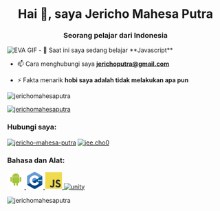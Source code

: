 <h1 align="center">Hai 👋, saya Jericho Mahesa Putra</h1>
<h3 align="center">Seorang pelajar dari Indonesia</h3>
<img width="1020" heigth="200" src="https://media.giphy.com/media/v1.Y2lkPWVjZjA1ZTQ3dW50MWZlMGlwM2VsMDRqbWYwYTY1ZGdndnZqa21mN2U0ZDNhN3RzZCZlcD12MV9naWZzX3JlbGF0ZWQmY3Q9Zw/pIYzr864MJ9WU/giphy.gif" alt="EVA GIF">
- 🌱 Saat ini saya sedang belajar **Javascript**

- 📫 Cara menghubungi saya **jerichoputra@gmail.com**

- ⚡ Fakta menarik **hobi saya adalah tidak melakukan apa pun**


<p align="left"> <img src="https://komarev.com/ghpvc/?username=jerichomahesaputra&label=Profile%20views&color=0e75b6&style=flat" alt="jerichomahesaputra" /> </p>

<p align="left"> <a href="https://github.com/ryo-ma/github-profile-trophy"><img src="https://github-profile-trophy.vercel.app/?username=jerichomahesaputra" alt="jerichomahesaputra" /></a> </p>

<h3 align="left">Hubungi saya:</h3>
<p align="left">
<a href="https://linkedin.com/in/jericho-mahesa-putra" target="blank"><img align="center" src="https://raw.githubusercontent.com/rahuldkjain/github-profile-readme-generator/master/src/images/icons/Social/linked-in-alt.svg" alt="jericho-mahesa-putra" height="30" width="40" /></a>
<a href="https://instagram.com/jee.cho0" target="blank"><img align="center" src="https://raw.githubusercontent.com/rahuldkjain/github-profile-readme-generator/master/src/images/icons/Social/instagram.svg" alt="jee.cho0" height="30" width="40" /></a>
</p>

<h3 align="left">Bahasa dan Alat:</h3>
<p align="left"> <a href="https://developer.android.com" target="_blank" rel="noreferrer"> <img src="https://raw.githubusercontent.com/devicons/devicon/master/icons/android/android-original-wordmark.svg" alt="android" width="40" height="40"/> </a> <a href="https://www.w3schools.com/cpp/" target="_blank" rel="noreferrer"> <img src="https://raw.githubusercontent.com/devicons/devicon/master/icons/cplusplus/cplusplus-original.svg" alt="cplusplus" width="40" height="40"/> </a> <a href="https://developer.mozilla.org/en-US/docs/Web/JavaScript" target="_blank" rel="noreferrer"> <img src="https://raw.githubusercontent.com/devicons/devicon/master/icons/javascript/javascript-original.svg" alt="javascript" width="40" height="40"/> </a> <a href="https://unity.com/" target="_blank" rel="noreferrer"> <img src="https://www.vectorlogo.zone/logos/unity3d/unity3d-icon.svg" alt="unity" width="40" height="40"/> </a> </p>

<p> <img align="center" src="https://github-readme-stats.vercel.app/api?username=jerichomahesaputra&show_icons=true&locale=en" alt="jerichomahesaputra" /></p>
